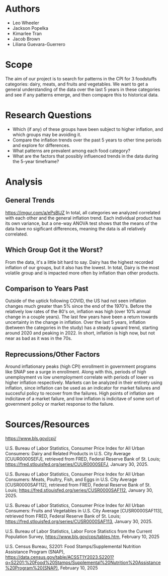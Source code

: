 # Authors
- Leo Wheeler
- Jackson Popelka
- Kimarlee Tran
- Jacob Brown
- Liliana Guevara-Guerrero

# Scope
The aim of our project is to search for patterns in the CPI for 3 foodstuffs categories: dairy, meats, and fruits and vegetables.  We want to get a general understanding of the data over the last 5 years in these categories and see if any patterns emerge, and then compapre this to historical data. 

# Research Questions
- Which (if any) of these groups have been subject to higher inflation, and which groups may be avoiding it. 
- Compare the inflation trends over the past 5 years to other time periods and explore for differences.
- What patterns are prevalent among each food category?
- What are the factors that possibly influenced trends in the data during the 5-year timeframe?

# Analysis
## General Trends
https://imgur.com/a/ePsBlJZ
In total, all categories we analyzed correlated with each other and the general inflation trend. Each individual product has its own variance, but a one-way ANOVA test shows that the means of the data have no sigificant differences, meaning the data is all relatively correlated. 
## Which Group Got it the Worst?
From the data, it's a little bit hard to say. Dairy has the highest recorded inflation of our groups, but it also has the lowest. In total, Dairy is the most volatile group and is impacted more often by inflation than other products. 
## Comparison to Years Past
Outside of the uptick following COVID, the US had not seen inflation changes much greater than 5% since the end of the 1970's. Before the relatively low rates of the 80's on, inflation was high (over 10% annual change in a couple years). The last few years have been a return towards uncertainty in the change in inflation. Over the last 5 years, inflation (between the categories in the study) has a steady upward trend, starting around 2020 and peaking in 2022. In short, inflation is high now, but not near as bad as it was in the 70s. 
## Reprecussions/Other Factors
Around inflationary peaks (high CPI) enrollment in government programs like SNAP see a surge in enrollment. Along with this, periods of high unemployment vs low unemployment correlate with periods of lower vs higher inflation respectively. Markets can be analyzed in their entirety using inflation, since inflation can be used as an indicator for market failures and succesful policy to recover from the failures. High points of inflation are indicitave of a market failure, and low inflation is indicitave of some sort of government policy or market response to the failure. 

# Sources/Resources
https://www.bls.gov/cpi/

U.S. Bureau of Labor Statistics, Consumer Price Index for All Urban Consumers: Dairy and Related Products in U.S. City Average [CUUR0000SEFJ], retrieved from FRED, Federal Reserve Bank of St. Louis; https://fred.stlouisfed.org/series/CUUR0000SEFJ, January 30, 2025.

U.S. Bureau of Labor Statistics, Consumer Price Index for All Urban Consumers: Meats, Poultry, Fish, and Eggs in U.S. City Average [CUSR0000SAF112], retrieved from FRED, Federal Reserve Bank of St. Louis; https://fred.stlouisfed.org/series/CUSR0000SAF112, January 30, 2025.

U.S. Bureau of Labor Statistics, Consumer Price Index for All Urban Consumers: Fruits and Vegetables in U.S. City Average [CUSR0000SAF113], retrieved from FRED, Federal Reserve Bank of St. Louis; https://fred.stlouisfed.org/series/CUSR0000SAF113, January 30, 2025.

U.S. Bureau of Labor Statistics, Labor Force Statistics from the Current Population Survey, https://www.bls.gov/cps/tables.htm, February 10, 2025

U.S. Census Bureau, S2201: Food Stamps/Supplemental Nutrition Assistance Program (SNAP), https://data.census.gov/table/ACSST1Y2023.S2201?q=S2201:%20Food%20Stamps/Supplemental%20Nutrition%20Assistance%20Program%20(SNAP), February 10, 2025
